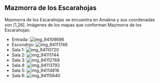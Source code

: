 ## Mazmorra de los Escarahojas
Mazmorra de los Escarahojas se encuentra en Amakna y sus coordenadas son [1,26].
Imágenes de los mapas que conforman Mazmorra de los Escarahojas:
- Entrada: ![img_94109696](https://media.discordapp.net/attachments/1115311447145193482/1115370825093226496/94109696.jpg)
- Escondrijo: ![img_94111746](https://media.discordapp.net/attachments/1115311447145193482/1115370829870534656/94111746.jpg)
- Sala 1: ![img_94110720](https://media.discordapp.net/attachments/1115311447145193482/1115370826691252265/94110720.jpg)
- Sala 2: ![img_94111744](https://media.discordapp.net/attachments/1115311447145193482/1115370828360581300/94111744.jpg)
- Sala 3: ![img_94112768](https://media.discordapp.net/attachments/1115311447145193482/1115370831636353155/94112768.jpg)
- Sala 4: ![img_94113792](https://media.discordapp.net/attachments/1115311447145193482/1115370852804989098/94113792.jpg)
- Sala 5: ![img_94114816](https://media.discordapp.net/attachments/1115311447145193482/1115370854793093200/94114816.jpg)
- Sala 6: ![img_94115840](https://media.discordapp.net/attachments/1115311447145193482/1115370856655372368/94115840.jpg)